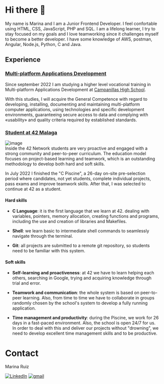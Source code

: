 # Hi there 👋

My name is Marina and I am a Junior Frontend Developer. I feel confortable using HTML, CSS, JavaScript, PHP and SQL. I am a lifelong learner, I try to stay focused on my goals and I love teamworking since it challenges myself to become a better developer. I have some knowledge of AWS, postman, Angular, Node.js, Python, C and Java.

## Experience

### [Multi-platform Applications Development](https://www.todofp.es/dam/jcr:7655e32d-08a3-47a7-a479-ddb6f032c63e/n-tsdesarrolloaplicacionesmultiplataformaen-pdf.pdf)
Since september 2022 I am studying a higher level vocational training in Multi-platform Applications Development at [Campanillas High School](https://fp.iescampanillas.com/). 

With this studies, I will acquire the General Competence with regard to developing, installing, documenting and maintaining multi-platform computer applications, using technologies and specific development environments, guaranteeing secure access to data and complying with «usability» and quality criteria required by established standards.

### [Student at 42 Malaga](https://www.42malaga.com/)
![image](https://user-images.githubusercontent.com/88201067/189473952-bf70137c-0788-4d8a-b96e-ba62ad6d92c3.png) <br>
Inside the 42 Network students are very proactive and engaged with a strong community and peer-to-peer curriculum. The education model focuses on project-based learning and teamwork, which is an outstanding methodology to develop both hard and soft skills.

In July 2022 I finished the "C Piscine", a 26-day on-site pre-selection period where candidates, not yet students, complete individual projects, pass exams and improve teamwork skills. After that, I was selected to continue at 42 as a student. 

#### Hard skills
* __C Language__: it is the first language that we learn at 42.  dealing with variables, pointers, memory allocation, creating functions and programs, including the use and creation of libraries and Makefiles.

* __Shell__: we learn basic to intermediate shell commands to seamlessly navigate through the terminal.

* __Git__: all projects are submitted to a remote git repository, so students need to be familiar with this system.

#### Soft skills 
* __Self-learning and proactiveness__: at 42 we have to learn helping each others, searching in Google, trying and acquiring knowledge through trial and error. 

* __Teamwork and communication__: the whole system is based on peer-to-peer learning. Also, from time to time we have to collaborate in groups randomly	chosen by the school's system to develop a fully running application.

* __Time management and productivity__: during the Piscine, we work for 26 days in a fast-paced environment. Also, the school is open 24/7 for us. In order to deal with this and deliver our projects without "drowning", we need to develop excellent time management skills and to be productive.

# Contact

<p> Marina Ruiz </p>

[![LinkedIn][linkedin-shield]](https://linkedin.com/in/marruiart)
[![gmail][gmail-shield]](mailto:marruiart@gmail.com)

[linkedin-shield]: https://img.shields.io/badge/-LinkedIn-black.svg?style=for-the-badge&logo=linkedin&colorB=555
[gmail-shield]: https://img.shields.io/badge/Gmail-D14836?style=for-the-badge&logo=gmail&logoColor=white
